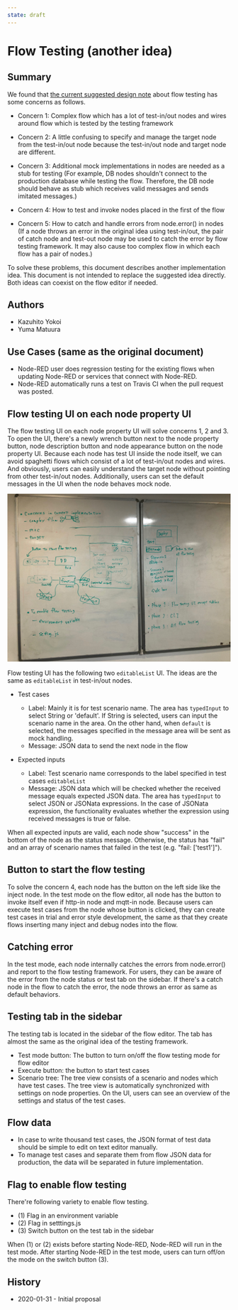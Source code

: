 ```yaml
---
state: draft
---
```


# Flow Testing (another idea)

## Summary
 We found that [the current suggested design note](https://github.com/node-red-hitachi/designs/tree/flow-testing/designs/flow-testing) about flow testing has some concerns as follows.

- Concern 1: Complex flow which has a lot of test-in/out nodes and wires around flow which is tested by the testing framework

- Concern 2: A little confusing to specify and manage the target node from the test-in/out node because the test-in/out node and target node are different.

- Concern 3: Additional mock implementations in nodes are needed as a stub for testing
(For example, DB nodes shouldn't connect to the production database while testing the flow. Therefore, the DB node should behave as stub which receives valid messages and sends imitated messages.)

- Concern 4: How to test and invoke nodes placed in the first of the flow

- Concern 5: How to catch and handle errors from node.error() in nodes
(If a node throws an error in the original idea using test-in/out, the pair of catch node and test-out node may be used to catch the error by flow testing framework. It may also cause too complex flow in which each flow has a pair of nodes.)

 To solve these problems, this document describes another implementation idea. This document is not intended to replace the suggested idea directly. Both ideas can coexist on the flow editor if needed.

## Authors
 - Kazuhito Yokoi
 - Yuma Matuura

## Use Cases (same as the original document)
- Node-RED user does regression testing for the existing flows when updating Node-RED or services that connect with Node-RED.
- Node-RED automatically runs a test on Travis CI when the pull request was posted.

## Flow testing UI on each node property UI
 The flow testing UI on each node property UI will solve concerns 1, 2 and 3. To open the UI, there's a newly wrench button next to the node property button, node description button and node appearance button on the node property UI. Because each node has test UI inside the node itself, we can avoid spaghetti flows which consist of a lot of test-in/out nodes and wires. And obviously, users can easily understand the target node without pointing from other test-in/out nodes. Additionally, users can set the default messages in the UI when the node behaves mock node.

![witeboard](images/20200131whiteboard.png)

 Flow testing UI has the following two `editableList` UI. The ideas are the same as `editableList` in test-in/out nodes.

 - Test cases
   - Label: Mainly it is for test scenario name. The area has `typedInput` to select String or 'default'. If String is selected, users can input the scenario name in the area. On the other hand, when `default` is selected, the messages specified in the message area will be sent as mock handling.
   - Message: JSON data to send the next node in the flow

 - Expected inputs
   - Label: Test scenario name corresponds to the label specified in test cases `editableList`
   - Message: JSON data which will be checked whether the received message equals expected JSON data. The area has `typedInput` to select JSON or JSONata expressions. In the case of JSONata expression, the functionality evaluates whether the expression using received messages is true or false.

 When all expected inputs are valid, each node show "success" in the bottom of the node as the status message. Otherwise, the status has "fail" and an array of scenario names that failed in the test (e.g. "fail: ['test1']").

## Button to start the flow testing
 To solve the concern 4, each node has the button on the left side like the inject node. In the test mode on the flow editor, all node has the button to invoke itself even if http-in node and mqtt-in node. Because users can execute test cases from the node whose button is clicked, they can create test cases in trial and error style development, the same as that they create flows inserting many inject and debug nodes into the flow.

## Catching error
 In the test mode, each node internally catches the errors from node.error() and report to the flow testing framework. For users, they can be aware of the error from the node status or test tab on the sidebar. If there's a catch node in the flow to catch the error, the node throws an error as same as default behaviors. 

## Testing tab in the sidebar
 The testing tab is located in the sidebar of the flow editor. The tab has almost the same as the original idea of the testing framework. 

 - Test mode button: The button to turn on/off the flow testing mode for flow editor
 - Execute button: the button to start test cases
 - Scenario tree: The tree view consists of a scenario and nodes which have test cases. The tree view is automatically synchronized with settings on node properties. On the UI, users can see an overview of the settings and status of the test cases.

## Flow data
- In case to write thousand test cases, the JSON format of test data should be simple to edit on text editor manually.
- To manage test cases and separate them from flow JSON data for production, the data will be separated in future implementation.

## Flag to enable flow testing
 There're following variety to enable flow testing.

- (1) Flag in an environment variable
- (2) Flag in setttings.js
- (3) Switch button on the test tab in the sidebar

When (1) or (2) exists before starting Node-RED, Node-RED will run in the test mode. After starting Node-RED in the test mode, users can turn off/on the mode on the switch button (3).

## History
- 2020-01-31 - Initial proposal
